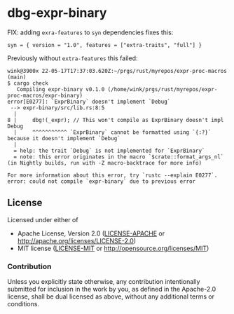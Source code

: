 # dbg-expr-binary

FIX: adding `exra-features` to `syn` dependencies fixes this:

```
syn = { version = "1.0", features = ["extra-traits", "full"] }
```

Previously without `extra-features` this failed:

```
wink@3900x 22-05-17T17:37:03.620Z:~/prgs/rust/myrepos/expr-proc-macros (main)
$ cargo check
   Compiling expr-binary v0.1.0 (/home/wink/prgs/rust/myrepos/expr-proc-macros/expr-binary)
error[E0277]: `ExprBinary` doesn't implement `Debug`
 --> expr-binary/src/lib.rs:8:5
  |
8 |     dbg!(_expr); // This won't compile as ExprBinary doesn't impl Debug
  |     ^^^^^^^^^^^ `ExprBinary` cannot be formatted using `{:?}` because it doesn't implement `Debug`
  |
  = help: the trait `Debug` is not implemented for `ExprBinary`
  = note: this error originates in the macro `$crate::format_args_nl` (in Nightly builds, run with -Z macro-backtrace for more info)

For more information about this error, try `rustc --explain E0277`.
error: could not compile `expr-binary` due to previous error
```

## License

Licensed under either of

- Apache License, Version 2.0 ([LICENSE-APACHE](LICENSE-APACHE) or http://apache.org/licenses/LICENSE-2.0)
- MIT license ([LICENSE-MIT](LICENSE-MIT) or http://opensource.org/licenses/MIT)

### Contribution

Unless you explicitly state otherwise, any contribution intentionally submitted
for inclusion in the work by you, as defined in the Apache-2.0 license, shall
be dual licensed as above, without any additional terms or conditions.

